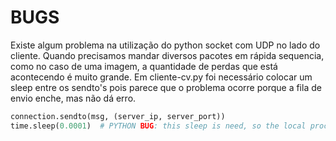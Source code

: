# BUGS #

Existe algum problema na utilização do python socket com UDP no lado do cliente.
Quando precisamos mandar diversos pacotes em rápida sequencia, como no caso de uma imagem, a quantidade de perdas que está acontecendo é muito grande.
Em cliente-cv.py foi necessário colocar um sleep entre os sendto's pois parece que o problema ocorre porque a fila de envio enche, mas não dá erro.

```python
connection.sendto(msg, (server_ip, server_port))
time.sleep(0.0001)  # PYTHON BUG: this sleep is need, so the local processor can put the packet in the queue
```
